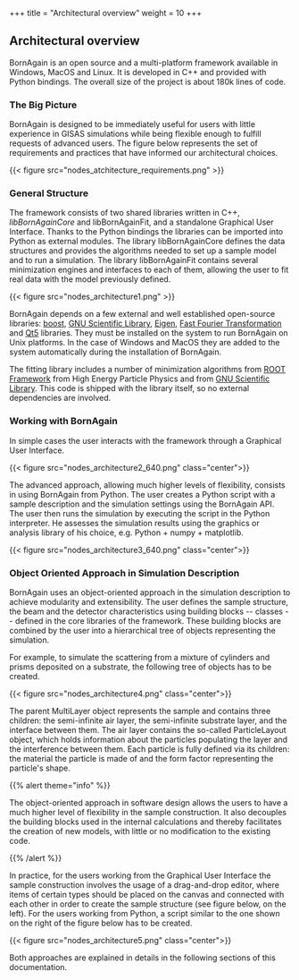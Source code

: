 +++
title = "Architectural overview"
weight = 10
+++

## Architectural overview

BornAgain is an open source and a multi-platform framework available in Windows, MacOS and Linux. It is developed in C++ and provided with Python bindings. The overall size of the project is about 180k lines of code.

### The Big Picture

BornAgain is designed to be immediately useful for users with little experience in GISAS simulations while being flexible enough to fulfill requests of advanced users. The figure below represents the set of requirements and practices that have informed our architectural choices.

{{< figure src="nodes_atchitecture_requirements.png" >}}

### General Structure

The framework consists of two shared libraries written in C++, *libBornAgainCore* and libBornAgainFit, and a standalone Graphical User Interface. Thanks to the Python bindings the libraries can be imported into Python as external modules. The library libBornAgainCore defines the data structures and provides the algorithms needed to set up a sample model and to run a simulation. The library libBornAgainFit contains several minimization engines and interfaces to each of them, allowing the user to fit real data with the model previously defined.

{{< figure src="nodes_architecture1.png" >}}

BornAgain depends on a few external and well established open-source libraries: 
[boost](http://www.boost.org/), 
[GNU Scientific Library](http://www.gnu.org/software/gsl/), 
[Eigen](http://eigen.tuxfamily.org/), 
[Fast Fourier Transformation](http://www.fftw.org/) and 
[Qt5](http://www.qt.io/developers/) libraries. They must be installed on the system to run BornAgain on Unix platforms. In the case of Windows and MacOS they are added to the system automatically during the installation of BornAgain.

The fitting library includes a number of minimization algorithms from 
[ROOT Framework](http://root.cern.ch/) from High Energy Particle Physics and from [GNU Scientific Library](http://www.gnu.org/software/gsl/). This code is shipped with the library itself, so no external dependencies are involved.

### Working with BornAgain

In simple cases the user interacts with the framework through a Graphical User Interface.

{{< figure src="nodes_architecture2_640.png" class="center">}}

The advanced approach, allowing much higher levels of flexibility, consists in using BornAgain from Python. The user creates a Python script with a sample description and the simulation settings using the BornAgain API. The user then runs the simulation by executing the script in the Python interpreter. He assesses the simulation results using the graphics or analysis library of his choice, e.g. Python + numpy + matplotlib.

{{< figure src="nodes_architecture3_640.png" class="center">}}

### Object Oriented Approach in Simulation Description

BornAgain uses an object-oriented approach in the simulation description to achieve modularity and extensibility. The user defines the sample structure, the beam and the detector characteristics using building blocks -- classes -- defined in the core libraries of the framework. These building blocks are combined by the user into a hierarchical tree of objects representing the simulation.

For example, to simulate the scattering from a mixture of cylinders and prisms deposited on a substrate, the following tree of objects has to be created.

{{< figure src="nodes_architecture4.png" class="center">}}

The parent MultiLayer object represents the sample and contains three children: the semi-infinite air layer, the semi-infinite substrate layer, and the interface between them. The air layer contains the so-called ParticleLayout object, which holds information about the particles populating the layer and the interference between them. Each particle is fully defined via its children: the material the particle is made of and the form factor representing the particle's shape.

{{% alert theme="info" %}}

The object-oriented approach in software design allows the users to have a much higher level of flexibility in the sample construction. It also decouples the building blocks used in the internal calculations and thereby facilitates the creation of new models, with little or no modification to the existing code.

{{% /alert %}}

In practice, for the users working from the Graphical User Interface the sample construction involves the usage of a drag-and-drop editor, where items of certain types should be placed on the canvas and connected with each other in order to create the sample structure (see figure below, on the left). For the users working from Python, a script similar to the one shown on the right of the figure below has to be created.

{{< figure src="nodes_architecture5.png" class="center">}}

Both approaches are explained in details in the following sections of this documentation.


